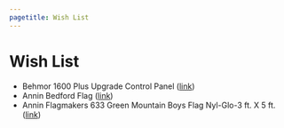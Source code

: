 ```yaml
---
pagetitle: Wish List
---
```


Wish List
===

*  Behmor 1600 Plus Upgrade Control Panel ([link]( http://www.sweetmarias.com/store/roast-coffee/drum-roasters/behmor/behmor-plus-upgrade-panel.html))
*  Annin Bedford Flag ([link]( http://www.amazon.com/Annin-Flagmakers-319726-Nyl-Glo-Bedford/dp/B0048MJB7E/))
*  Annin Flagmakers 633 Green Mountain Boys Flag Nyl-Glo-3 ft. X 5 ft. ([link]( http://www.amazon.com/Annin-Flagmakers-Green-Mountain-Nyl-Glo-3/dp/B00FTDHTMK/))
